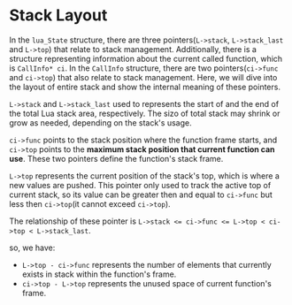 # Stack Layout

In the `lua_State` structure, there are three pointers(`L->stack`, `L->stack_last` and `L->top`) 
that relate to stack management. Additionally, there is a structure representing information 
about the current called function, which is `CallInfo* ci`. In the `CallInfo` structure, there 
are two pointers(`ci->func` and `ci->top`) that also relate to stack management. Here, we will 
dive into the layout of entire stack and show the internal meaning of these pointers.

`L->stack` and `L->stack_last` used to represents the start of and the end of the total 
Lua stack area, respectively. The sizo of total stack may shrink or grow as needed, 
depending on the stack's usage.

`ci->func` points to the stack position where the function frame starts, and `ci->top` points to 
the **maximum stack position that current function can use**. These two pointers define the 
function's stack frame.

`L->top` represents the current position of the stack's top, which is where a new values are pushed. 
This pointer only used to track the active top of current stack, so its value can be greater then 
and equal to `ci->func` but less then `ci->top`(it cannot exceed `ci->top`).

The relationship of these pointer is `L->stack <= ci->func <= L->top < ci->top < L->stack_last`. 

so, we have:

- `L->top - ci->func` represents the number of elements that currently exists in stack within the function's frame.
- `ci->top - L->top` represents the unused space of current function's frame.

